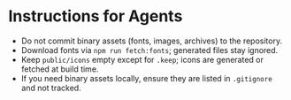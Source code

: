 # Instructions for Agents

- Do not commit binary assets (fonts, images, archives) to the repository.
- Download fonts via `npm run fetch:fonts`; generated files stay ignored.
- Keep `public/icons` empty except for `.keep`; icons are generated or fetched at build time.
- If you need binary assets locally, ensure they are listed in `.gitignore` and not tracked.
